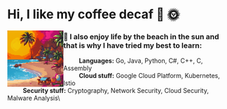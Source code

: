 # Hi, I like my coffee decaf 👋 🌞



<img align="left" src="pixel-art.png">

### 🌴 I also enjoy life by the beach in the sun and that is why I have tried my best to learn:

&nbsp;&nbsp;&nbsp;&nbsp;&nbsp;&nbsp;&nbsp;&nbsp;&nbsp;**Languages:** Go, Java, Python, C#, C++, C, Assembly\
&nbsp;&nbsp;&nbsp;&nbsp;&nbsp;&nbsp;&nbsp;&nbsp;&nbsp;**Cloud stuff:** Google Cloud Platform, Kubernetes, Istio\
&nbsp;&nbsp;&nbsp;&nbsp;&nbsp;&nbsp;&nbsp;&nbsp;&nbsp;**Security stuff:** Cryptography, Network Security, Cloud Security, Malware Analysis\ 




<!--
**lneserl/lneserl** is a ✨ _special_ ✨ repository because its `README.md` (this file) appears on your GitHub profile.

Here are some ideas to get you started:

- 🔭 I’m currently working on ...
- 🌱 I’m currently learning ...
- 👯 I’m looking to collaborate on ...
- 🤔 I’m looking for help with ...
- 💬 Ask me about ...
- 📫 How to reach me: ...
- 😄 Pronouns: ...
- ⚡ Fun fact: ...
-->
